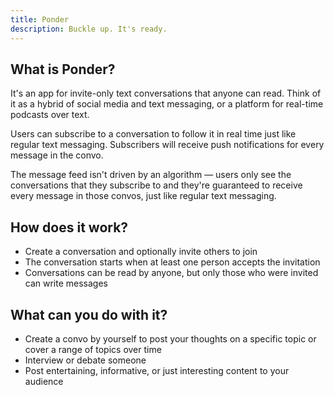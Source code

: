 ```yaml
---
title: Ponder
description: Buckle up. It's ready.
---
```


## What is Ponder?
It's an app for invite-only text conversations that anyone can read. Think of it as a hybrid of
social media and text messaging, or a platform for real-time podcasts over text.

Users can subscribe to a conversation to follow it in real time just like regular text messaging.
Subscribers will receive push notifications for every message in the convo.

The message feed isn't driven by an algorithm — users only see the conversations that they subscribe to
and they're guaranteed to receive every message in those convos, just like regular text messaging.

## How does it work?
* Create a conversation and optionally invite others to join
* The conversation starts when at least one person accepts the invitation
* Conversations can be read by anyone, but only those who were invited can write messages

## What can you do with it?
* Create a convo by yourself to post your thoughts on a specific topic or cover a range of topics over time
* Interview or debate someone
* Post entertaining, informative, or just interesting content to your audience


